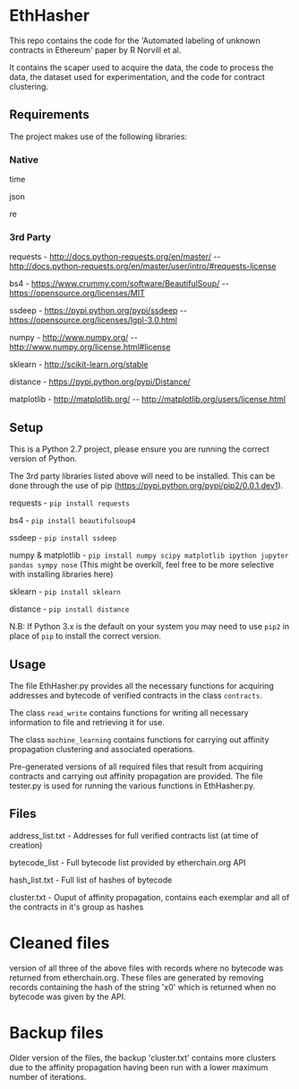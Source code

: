 # EthHasher

This repo contains the code for the 'Automated labeling of unknown contracts in Ethereum' paper by R Norvill et al.

It contains the scaper used to acquire the data, the code to process the data, the dataset used for experimentation, and the code for contract clustering.

## Requirements
The project makes use of the following libraries:
### Native
time

json

re

### 3rd Party
requests - http://docs.python-requests.org/en/master/ -- http://docs.python-requests.org/en/master/user/intro/#requests-license

bs4 - https://www.crummy.com/software/BeautifulSoup/ -- https://opensource.org/licenses/MIT

ssdeep - https://pypi.python.org/pypi/ssdeep -- https://opensource.org/licenses/lgpl-3.0.html

numpy - http://www.numpy.org/ -- http://www.numpy.org/license.html#license

sklearn - http://scikit-learn.org/stable

distance - https://pypi.python.org/pypi/Distance/

matplotlib - http://matplotlib.org/ -- http://matplotlib.org/users/license.html

## Setup
This is a Python 2.7 project, please ensure you are running the correct version of Python.

The 3rd party libraries listed above will need to be installed. This can be done through the use of pip (https://pypi.python.org/pypi/pip2/0.0.1.dev1).

requests - `pip install requests`

bs4 - `pip install beautifulsoup4`

ssdeep - `pip install ssdeep`

numpy & matplotlib - `pip install numpy scipy matplotlib ipython jupyter pandas sympy nose` (This might be overkill, feel free to be more selective with installing libraries here)

sklearn - `pip install sklearn`

distance - `pip install distance`

N.B: If Python 3.x is the default on your system you may need to use `pip2` in place of `pip` to install the correct version.

## Usage
The file EthHasher.py provides all the necessary functions for acquiring addresses and bytecode of verified contracts in the class `contracts`.

The class `read_write` contains functions for writing all necessary information to file and retrieving it for use.

The class `machine_learning` contains functions for carrying out affinity propagation clustering and associated operations.

Pre-generated versions of all required files that result from acquiring contracts and carrying out affinity propagation are provided.
The file tester.py is used for running the various functions in EthHasher.py.

## Files

address_list.txt - Addresses for full verified contracts list (at time of creation)

bytecode_list - Full bytecode list provided by etherchain.org API

hash_list.txt - Full list of hashes of bytecode

cluster.txt - Ouput of affinity propagation, contains each exemplar and all of the contracts in it's group as hashes

# Cleaned files

version of all three of the above files with records where no bytecode was returned from etherchain.org.
These files are generated by removing records containing the hash of the string 'x0' which is returned when no bytecode was given by the API.

# Backup files

Older version of the files, the backup 'cluster.txt' contains more clusters due to the affinity propagation having been run with a lower maximum number of iterations.
